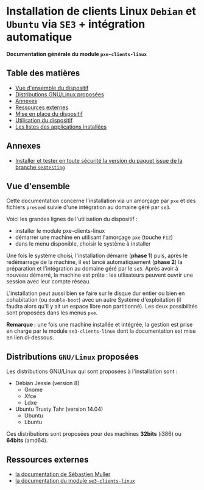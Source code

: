 # Installation de clients Linux `Debian` et `Ubuntu` via `SE3` + intégration automatique


**Documentation générale du module `pxe-clients-linux`**


## Table des matières

* [Vue d'ensemble du dispositif](#vue-densemble)
* [Distributions GNU/Linux proposées](#distributions-gnulinux-proposées)
* [Annexes](#annexes)
* [Ressources externes](#ressources-externes)
* [Mise en place du dispositif]()
* [Utilisation du dispositif]()
* [Les listes des applications installées]()


## Annexes

* [Installer et tester en toute sécurité la version du paquet issue de la branche `se3testing`]()


## Vue d'ensemble

Cette documentation concerne l'installation via un amorçage par `pxe` et des fichiers `preseed` suivie d'une intégration au domaine géré par `se3`.

Voici les grandes lignes de l'utilisation du dispositif :

* installer le module pxe-clients-linux
* démarrer une machine en utilisant l'amorçage `pxe` (touche `F12`)
* dans le menu disponible, choisir le système à installer

Une fois le système choisi, l'installation démarre (**phase 1**) puis, après le redémarrage de la machine, il est lancé automatiquement (**phase 2**) la préparation et l'intégration au domaine géré par le `se3`. Après avoir à nouveau démarré, la machine est prête : les utlisateurs peuvent ouvrir une session avec leur compte réseau.

L'installation peut aussi bien se faire sur le disque dur entier ou bien en cohabitation (ou `double-boot`) avec un autre Système d'exploitation (il faudra alors qu'il y ait un espace libre non partitionné). Les deux possibilités sont proposées dans les menus `pxe`.

**Remarque :** une fois une machine installée et intégrée, la gestion est prise en charge par le module `se3-clients-linux` dont la documentation est mise en lien ci-dessous.


## Distributions `GNU/Linux` proposées

Les distributions GNU/Linux qui sont proposées à l'installation sont :

* Debian Jessie (version 8)
    * Gnome
    * Xfce
    * Ldxe
* Ubuntu Trusty Tahr (version 14.04)
    * Ubuntu
    * Lbuntu

Ces distributions sont proposées pour des machines **32bits** (i386) ou **64bits** (amd64).


## Ressources externes

* [la documentation de Sébastien Muller](http://www-annexe.ac-rouen.fr/productions/tice/SE3_install_wheezy_pxe_web_gen_web/co/SE3_install_wheezy_pxe_web.html)
* [la documentation du module `se3-clients-linux`](https://github.com/flaf/se3-clients-linux/blob/master/doc/README.md)

